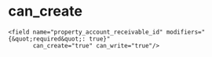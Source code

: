 can_create
============================
    <field name="property_account_receivable_id" modifiers="{&quot;required&quot;: true}"
           can_create="true" can_write="true"/>